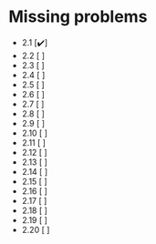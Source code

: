 # Missing problems

- 2.1 [✔️]
- 2.2 [ ]
- 2.3 [ ]
- 2.4 [ ]
- 2.5 [ ]
- 2.6 [ ]
- 2.7 [ ]
- 2.8 [ ]
- 2.9 [ ]
- 2.10 [ ]
- 2.11 [ ]
- 2.12 [ ]
- 2.13 [ ]
- 2.14 [ ]
- 2.15 [ ]
- 2.16 [ ]
- 2.17 [ ]
- 2.18 [ ]
- 2.19 [ ]
- 2.20 [ ]
